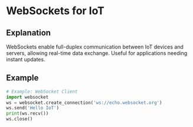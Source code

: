 # WebSockets for IoT

## Explanation
WebSockets enable full-duplex communication between IoT devices and servers, allowing real-time data exchange. Useful for applications needing instant updates.

## Example
```python
# Example: WebSocket Client
import websocket
ws = websocket.create_connection('ws://echo.websocket.org')
ws.send('Hello IoT')
print(ws.recv())
ws.close()
```
